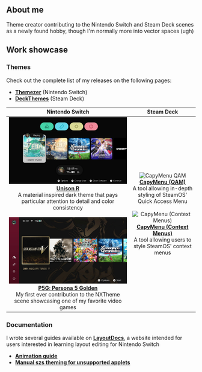 ## About me

Theme creator contributing to the Nintendo Switch and Steam Deck scenes as a newly found hobby, though I'm normally more into vector spaces (ugh)



## Work showcase

### Themes

Check out the complete list of my releases on the following pages:

- **[Themezer](https://themezer.net/creators/382997176307154945)** (Nintendo Switch)
- **[DeckThemes](https://deckthemes.com/users/view?userId=Discord|382997176307154945)** (Steam Deck)

| Nintendo Switch | Steam Deck |
|:---------------------------------------:|:----------------------------------------:|
| ![Unison R](https://github.com/Kalyvara/NXTheme-releases/blob/main/Unison%20R/Home_Menu_20230515_120710_00.jpg "Unison R") <br />**[Unison R](https://themezer.net/packs/Unison-R-5fc)**<br />A material inspired dark theme that pays particular attention to detail and color consistency<br /><br />![P5G](https://github.com/Kalyvara/NXTheme-releases/blob/main/P5G%3A%20Persona%205%20Golden/p5g_preview.jpg "P5G") <br />**[P5G: Persona 5 Golden](https://themezer.net/packs/P5G-Persona-5-Golden-4e9)**<br />My first ever contribution to the NXTheme scene showcasing one of my favorite video games                       | ![CapyMenu QAM](https://api.deckthemes.com/blobs/ebc4c490-b891-460f-8239-04a67aad99db "CapyMenu QAM") <br />**[CapyMenu (QAM)](https://deckthemes.com/themes/view?themeId=726ddfcd-47a0-4f71-81ac-c276936c68cb)**<br /> A tool allowing in-depth styling of SteamOS' Quick Access Menu<br /><br />![CapyMenu (Context Menus)](https://api.deckthemes.com/blobs/e7a75876-1e85-4cfa-a4b0-819c1d435e6e "CapyMenu (Context Menus)") <br />**[CapyMenu (Context Menus)](https://deckthemes.com/themes/view?themeId=477cdaf5-a81d-407c-b14c-ab7b937887c3)**<br /> A tool allowing users to style SteamOS' context menus        |

### Documentation

I wrote several guides available on **[LayoutDocs](https://layoutdocs.themezer.net/)**, a website intended for users interested in learning layout editing for Nintendo Switch

- **[Animation guide](https://layoutdocs.themezer.net/guide/animations/)**
- **[Manual szs theming for unsupported applets](https://layoutdocs.themezer.net/guide/manualszs/)**
